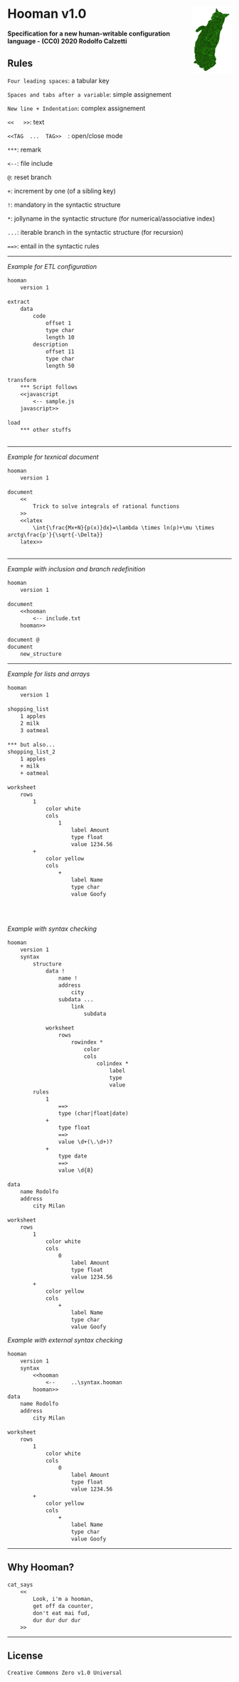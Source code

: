 # Hooman v1.0 <img align="right" height="150" src="https://raw.githubusercontent.com/cambusa/hooman/master/hooman04.png">


__Specification for a new human-writable configuration language - (CC0) 2020 Rodolfo Calzetti__


## Rules

```Four leading spaces```: a tabular key

```Spaces and tabs after a variable```: simple assignement

```New line + Indentation```: complex assignement

```<<   >>```: text

```<<TAG  ...  TAG>>  ```: open/close mode

```***```: remark

```<--```: file include 

```@```: reset branch

```+```: increment by one (of a sibling key)

```!```: mandatory in the syntactic structure 

```*```: jollyname in the syntactic structure (for numerical/associative index)

```...```: iterable branch in the syntactic structure (for recursion) 

```==>```: entail in the syntactic rules 

---

_Example for ETL configuration_

```    
hooman
    version 1

extract
    data
        code
            offset 1
            type char
            length 10
        description
            offset 11
            type char
            length 50
         
transform
    *** Script follows
    <<javascript
        <-- sample.js
    javascript>>
    
load
    *** other stuffs
    
```

---

_Example for texnical document_

```    
hooman
    version 1

document
    <<
        Trick to solve integrals of rational functions
    >>
    <<latex
        \int{\frac{Mx+N}{p(x)}dx}=\lambda \times ln(p)+\mu \times arctg\frac{p'}{\sqrt{-\Delta}}
    latex>>
    
```    
    
---

_Example with inclusion and branch redefinition_

```    
hooman
    version 1

document
    <<hooman
        <-- include.txt
    hooman>>

document @
document
    new_structure

```    
    

---

_Example for lists and arrays_

```    
hooman
    version 1

shopping_list
    1 apples
    2 milk
    3 oatmeal
    
*** but also...
shopping_list_2
    1 apples
    + milk
    + oatmeal

worksheet
    rows 
        1
            color white
            cols
                1
                    label Amount
                    type float
                    value 1234.56
        +
            color yellow
            cols
                +
                    label Name 
                    type char
                    value Goofy
            
    
        
```    
    
_Example with syntax checking_

```    
hooman
    version 1
    syntax
        structure
            data !
                name !
                address
                    city
                subdata ...
                    link
                        subdata

            worksheet
                rows 
                    rowindex *
                        color
                        cols
                            colindex *
                                label
                                type
                                value
        rules
            1
                ==> 
                type (char|float|date)
            +
                type float
                ==>
                value \d+(\.\d+)?
            +
                type date
                ==>
                value \d{8}

data
    name Rodolfo
    address
        city Milan

worksheet
    rows 
        1
            color white
            cols
                0
                    label Amount
                    type float
                    value 1234.56
        +
            color yellow
            cols
                +
                    label Name 
                    type char
                    value Goofy

```    

_Example with external syntax checking_

```    
hooman
    version 1
    syntax
        <<hooman
            <--     ..\syntax.hooman
        hooman>>
data
    name Rodolfo
    address
        city Milan

worksheet
    rows 
        1
            color white
            cols
                0
                    label Amount
                    type float
                    value 1234.56
        +
            color yellow
            cols
                +
                    label Name 
                    type char
                    value Goofy

```    

---

## Why Hooman?

```
cat_says
    <<
        Look, i'm a hooman, 
        get off da counter, 
        don't eat mai fud, 
        dur dur dur dur
    >>
```

---

## License

```
Creative Commons Zero v1.0 Universal
```

